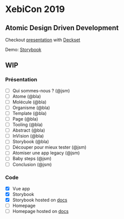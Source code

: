 # XebiCon 2019
## Atomic Design Driven Development

Checkout [presentation](atomic-design-driven-development.md) with [Deckset](https://www.deckset.com/)

Demo: [Storybook](https://xebia-france.github.io/xebicon19-atomic-design-driven-development/sb/)

## WIP

### Présentation

- [ ] Qui sommes-nous ? (@jsm)
- [ ] Atome (@bla)
- [ ] Molécule (@bla)
- [ ] Organisme (@bla)
- [ ] Template (@bla)
- [ ] Page (@bla)
- [ ] Tooling (@bla)
- [ ] Abstract (@bla)
- [ ] InVision (@bla)
- [ ] Storybook (@bla)
- [ ] Découper pour mieux tester (@jsm)
- [ ] Atomiser une app legacy (@jsm)
- [ ] Baby steps (@jsm)
- [ ] Conclusion (@jsm)

### Code

- [x] Vue app
- [x] Storybook
- [x] Storybook hosted on [docs](./docs)
- [ ] Homepage
- [ ] Homepage hosted on [docs](./docs)
